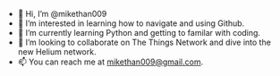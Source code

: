 - 👋 Hi, I’m @mikethan009
- 👀 I’m interested in learning how to navigate and using Github.
- 🌱 I’m currently learning Python and getting to familar with coding. 
- 💞️ I’m looking to collaborate on The Things Network and dive into the new Helium network. 
- 📫 You can reach me at mikethan009@gmail.com. 

<!---
mikethan009/mikethan009 is a ✨ special ✨ repository because its `README.md` (this file) appears on your GitHub profile.
You can click the Preview link to take a look at your changes.
--->
